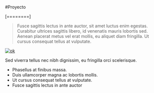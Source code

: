 #Proyecto 

[========]

>Fusce sagittis lectus in ante auctor, sit amet luctus enim egestas. Curabitur ultrices sagittis libero, id venenatis mauris lobortis sed. Aenean placerat metus vel erat mollis, eu aliquet diam fringilla. Ut cursus consequat tellus at vulputate.

[![ok](https://i.imgur.com/L0idO5d.jpg "ok")](https://i.imgur.com/L0idO5d.jpg "ok")

Sed viverra tellus nec nibh dignissim, eu fringilla orci scelerisque. 

- Phasellus at finibus massa. 
- Duis ullamcorper magna ac lobortis mollis.
- Ut cursus consequat tellus at vulputate.
- Fusce sagittis lectus in ante auctor